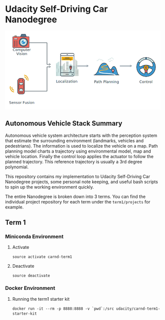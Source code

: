 # Udacity Self-Driving Car Nanodegree

![components](./autonomous_car_component.png)

## Autonomous Vehicle Stack Summary

Autonomous vehicle system architecture starts with the perception system that estimate the surrounding environment (landmarks, vehicles and pedestrians). The information is used to localize the vehicle on a map. Path planning model charts a trajectory using environmental model, map and vehicle location. Finally the control loop applies the actuator to follow the planned trajectory. This reference trajectory is usually a 3rd degree polynomial. 

This repository contains my implementation to Udacity Self-Driving Car Nanodegree projects, some personal note keeping, and useful bash scripts to spin up the working environment quickly.

The entire Nanodegree is broken down into 3 terms. You can find the individual project repository for each term under the `term1/projects` for example.

## Term 1

### Miniconda Environment

1. Activate

    ```
    source activate carnd-term1 
    ```

2. Deactivate

    ```
    source deactivate
    ```

### Docker Environment

1. Running the term1 starter kit

    ```
    docker run -it --rm -p 8888:8888 -v `pwd`:/src udacity/carnd-term1-starter-kit
    ```


